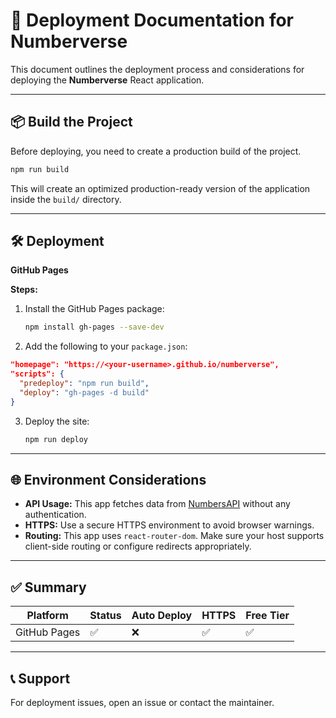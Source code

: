 # 🚀 Deployment Documentation for Numberverse

This document outlines the deployment process and considerations for deploying the **Numberverse** React application.

---

## 📦 Build the Project

Before deploying, you need to create a production build of the project.

```bash
npm run build
```

This will create an optimized production-ready version of the application inside the `build/` directory.

---

## 🛠️ Deployment 

 **GitHub Pages**

**Steps:**

1. Install the GitHub Pages package:
   ```bash
   npm install gh-pages --save-dev
   ```

2. Add the following to your `package.json`:

```json
"homepage": "https://<your-username>.github.io/numberverse",
"scripts": {
  "predeploy": "npm run build",
  "deploy": "gh-pages -d build"
}
```

3. Deploy the site:
   ```bash
   npm run deploy
   ```

---

## 🌐 Environment Considerations

- **API Usage:** This app fetches data from [NumbersAPI](http://numbersapi.com) without any authentication.
- **HTTPS:** Use a secure HTTPS environment to avoid browser warnings.
- **Routing:** This app uses `react-router-dom`. Make sure your host supports client-side routing or configure redirects appropriately.


---

## ✅ Summary

| Platform     | Status | Auto Deploy | HTTPS | Free Tier |
|--------------|--------|-------------|-------|-----------|
| GitHub Pages | ✅     | ❌          | ✅    | ✅         |

---

## 📞 Support

For deployment issues, open an issue or contact the maintainer.
